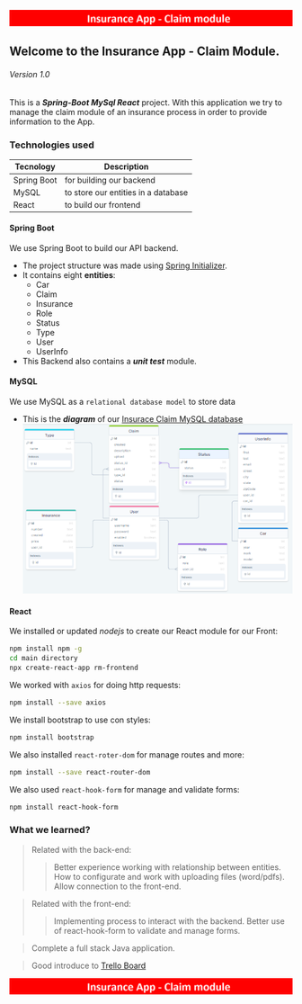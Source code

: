 ![Claim-Banner](/assets/claim.png "Claim")
## Welcome to the Insurance App - Claim Module. 
###### Version 1.0

This is a ***Spring-Boot MySql React*** project. With this application we try to manage the claim module of an insurance process in order to provide information to the App. 

### Technologies used
| Tecnology | Description |
| --------- | ----------- |
| Spring Boot | for building our backend |
| MySQL | to store our entities in a database |
| React | to build our frontend |


#### Spring Boot
We use Spring Boot to build our API backend.
* The project structure was made using [Spring Initializer](https://start.spring.io/).
* It contains eight **entities**:
    - Car
    - Claim
    - Insurance
    - Role
    - Status
    - Type
    - User
    - UserInfo
* This Backend also contains a ***unit test*** module.

#### MySQL
We use MySQL as a `relational database model` to store data
* This is the ***diagram*** of our [Insurace Claim MySQL database](https://drawsql.app/teams/minardo/diagrams/insurance-claim "Insurace Claim MySQL diagram")
![Database](/assets/database.png "Database")

#### React
We installed or updated *nodejs* to create our React module for our Front:
```sh
npm install npm -g 
cd main directory
npx create-react-app rm-frontend
```
We worked with `axios` for doing http requests:
```sh
npm install --save axios
```
We install bootstrap to use con styles:
```sh
npm install bootstrap
```
We also installed `react-roter-dom` for manage routes and more:
```sh
npm install --save react-router-dom
```
We also used `react-hook-form` for manage and validate forms:
```sh
npm install react-hook-form
```


### What we learned?
> Related with the back-end:
>> Better experience working with relationship between entities. 
>> How to configurate and work with uploading files (word/pdfs).
>> Allow connection to the front-end.

> Related with the front-end:
>> Implementing process to interact with the backend.
>> Better use of react-hook-form to validate and manage forms.

> Complete a full stack Java application.

> Good introduce to [Trello Board](https://trello.com/b/ExOWpGHq/claim "Trello")

![Claim-Banner](/assets/claim.png "Claim")
